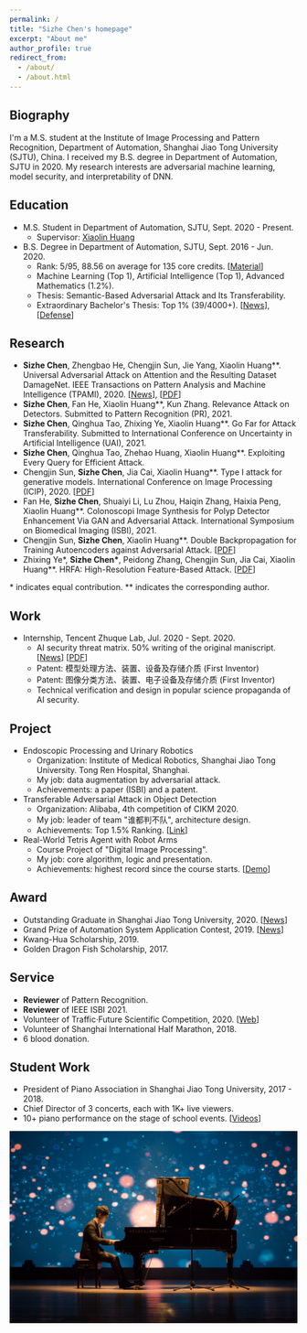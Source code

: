 ```yaml
---
permalink: /
title: "Sizhe Chen's homepage"
excerpt: "About me"
author_profile: true
redirect_from: 
  - /about/
  - /about.html
---
```


  
Biography
------
I'm a M.S. student at the Institute of Image Processing and Pattern Recognition, Department of Automation, Shanghai Jiao Tong University (SJTU), China. I received my B.S. degree in Department of Automation, SJTU in 2020. My research interests are adversarial machine learning, model security, and interpretability of DNN.

Education
------
+ M.S. Student in Department of Automation, SJTU, Sept. 2020 - Present.
   + Supervisor: [Xiaolin Huang](http://www.automation.sjtu.edu.cn/ShowPeople.aspx?info_id=2418&info_lb=590&flag=98)
+ B.S. Degree in Department of Automation, SJTU, Sept. 2016 - Jun. 2020.
   + Rank: 5/95, 88.56 on average for 135 core credits. [[Material](https://github.com/AllenChen1998/SJTU-Automation-Materials)]
   + Machine Learning (Top 1), Artificial Intelligence (Top 1), Advanced Mathematics (1.2%).
   + Thesis: Semantic-Based Adversarial Attack and Its Transferability.
   + Extraordinary Bachelor's Thesis: Top 1% (39/4000+). [[News](http://www.automation.sjtu.edu.cn/show.aspx?info_lb=610&flag=101&info_id=2890)], [[Defense](https://v.qq.com/x/page/p31356mbu5g.html)]

Research
------
+ **Sizhe Chen**, Zhengbao He, Chengjin Sun, Jie Yang, Xiaolin Huang\*\*. Universal Adversarial Attack on Attention and the Resulting Dataset DamageNet. IEEE Transactions on Pattern Analysis and Machine Intelligence (TPAMI), 2020. [[News](https://news.sjtu.edu.cn/jdzh/20201102/133855.html)], [[PDF](https://ieeexplore.ieee.org/document/9238430)]
+ **Sizhe Chen**, Fan He, Xiaolin Huang\*\*, Kun Zhang. Relevance Attack on Detectors. Submitted to Pattern Recognition (PR), 2021.
+ **Sizhe Chen**, Qinghua Tao, Zhixing Ye, Xiaolin Huang\*\*. Go Far for Attack Transferability. Submitted to International Conference on Uncertainty in Artificial Intelligence (UAI), 2021.
+ **Sizhe Chen**, Qinghua Tao, Zhehao Huang, Xiaolin Huang\*\*. Exploiting Every Query for Efficient Attack.
+ Chengjin Sun, **Sizhe Chen**, Jia Cai, Xiaolin Huang\*\*. Type I attack for generative models. International Conference on Image Processing (ICIP), 2020. [[PDF](https://arxiv.org/abs/2003.01872)]
+ Fan He, **Sizhe Chen**, Shuaiyi Li, Lu Zhou, Haiqin Zhang, Haixia Peng, Xiaolin Huang\*\*. Colonoscopi Image Synthesis for Polyp Detector Enhancement Via GAN and Adversarial Attack. International Symposium on Biomedical Imaging (ISBI), 2021. 
+ Chengjin Sun, **Sizhe Chen**, Xiaolin Huang\*\*.	Double Backpropagation for Training Autoencoders against Adversarial Attack. [[PDF](https://arxiv.org/abs/2003.01895)]
+ Zhixing Ye\*, **Sizhe Chen\***, Peidong Zhang, Chengjin Sun, Jia Cai, Xiaolin Huang\*\*. HRFA: High-Resolution Feature-Based Attack. [[PDF](https://arxiv.org/abs/2001.07631)]

\* indicates equal contribution. \*\* indicates the corresponding author. 

Work
------
+ Internship, Tencent Zhuque Lab, Jul. 2020 - Sept. 2020.
   + AI security threat matrix. 50% writing of the original maniscript. [[News](https://ai.tencent.com/ailab/zh/news/detial/?id=68)] [[PDF](https://ai.tencent.com/ailab/media/AI%E5%AE%89%E5%85%A8%E7%9A%84%E5%A8%81%E8%83%81%E9%A3%8E%E9%99%A9%E7%9F%A9%E9%98%B5.pdf)]
   + Patent: 模型处理方法、装置、设备及存储介质 (First Inventor)
   + Patent: 图像分类方法、装置、电子设备及存储介质 (First Inventor)
   + Technical verification and design in popular science propaganda of AI security.

Project
------
+ Endoscopic Processing and Urinary Robotics
   + Organization: Institute of Medical Robotics, Shanghai Jiao Tong University. Tong Ren Hospital, Shanghai.
   + My job: data augmentation by adversarial attack.
   + Achievements: a paper (ISBI) and a patent.
+ Transferable Adversarial Attack in Object Detection
   + Organization: Alibaba, 4th competition of CIKM 2020.
   + My job: leader of team "谁都判不队", architecture design.
   + Achievements: Top 1.5% Ranking. [[Link](https://tianchi.aliyun.com/competition/entrance/531806/rankingList)]
+ Real-World Tetris Agent with Robot Arms
   + Course Project of "Digital Image Processing".
   + My job: core algorithm, logic and presentation.
   + Achievements: highest record since the course starts. [[Demo](https://v.qq.com/x/page/a0889zszx7j.html)]

Award
------
+ Outstanding Graduate in Shanghai Jiao Tong University, 2020. [[News](http://www.automation.sjtu.edu.cn/show.aspx?info_lb=610&flag=101&info_id=2875)]
+ Grand Prize of Automation System Application Contest, 2019. [[News](https://news.sjtu.edu.cn/zhxw/20190807/108459.html)]
+ Kwang-Hua Scholarship, 2019.
+ Golden Dragon Fish Scholarship, 2017.

Service
------
+ **Reviewer** of Pattern Recognition.
+ **Reviewer** of IEEE ISBI 2021.
+ Volunteer of Traffic·Future Scientific Competition, 2020. [[Web](https://jtwl.sjtu.edu.cn)]
+ Volunteer of Shanghai International Half Marathon, 2018.
+ 6 blood donation.

Student Work
------
+ President of Piano Association in Shanghai Jiao Tong University, 2017 - 2018.
+ Chief Director of 3 concerts, each with 1K+ live viewers.
+ 10+ piano performance on the stage of school events. [[Videos](https://mp.weixin.qq.com/s?__biz=Mzg2MDA2Mjc1Ng==&mid=100000090&idx=1&sn=0821a4c2341669ec5b49fe467c23696c&chksm=4e2d5411795add07b6dbb339f7b09f70a33d17027f970cae6e35e4e683b0d4e2b66f51cf7bef&mpshare=1&scene=1&srcid=1021b5QMI6YsYOpieovE9ZQQ&sharer_sharetime=1603267780784&sharer_shareid=854bac99d67db70d9973adcbca4dc98e&key=90349d069103c4031feaa74c647eb28f6e7b3f3dda349616729c312551674b22d3fa08725ce2b3f99cd566e760fedd4d49319497ae0f1d004f5c3cc7b40d8361365533b1c9d6211820ad1516cc9d837dbe0423f342ebcc504ea91269a125ca808abae47e97c4e50aa7a1efff2656bd4d311a36149e62e56c7a395a0558cf4869&ascene=1&uin=MjEwNzAwOTIzMg%3D%3D&devicetype=Windows+10+x64&version=6300002f&lang=zh_CN&exportkey=AQ9aaG10cjU2NNOtMdwtpLg%3D&pass_ticket=wRecyC0amGH8W8z5qXGoeupl1o5YE%2FbnivrXViODDPJxTuAKpnur%2Fylkyhz6JTc4&wx_header=0)]

![](images/piano.jpg)
